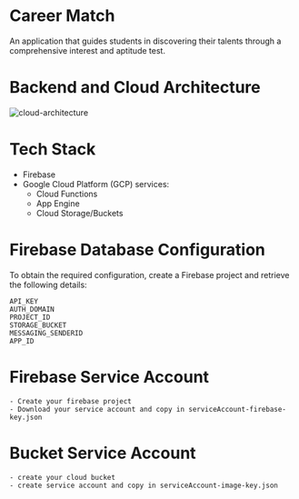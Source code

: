# Career Match 
An application that guides students in discovering their talents through a comprehensive interest and aptitude test.

# Backend and Cloud Architecture
![cloud-architecture](https://github.com/user-attachments/assets/bcb27e45-29ae-4b74-aecd-788b8b02feca)

# Tech Stack
- Firebase
- Google Cloud Platform (GCP) services:
  - Cloud Functions
  - App Engine
  - Cloud Storage/Buckets
 
# Firebase Database Configuration
To obtain the required configuration, create a Firebase project and retrieve the following details:
```
API_KEY 
AUTH_DOMAIN
PROJECT_ID
STORAGE_BUCKET
MESSAGING_SENDERID
APP_ID
```

# Firebase Service Account
```
- Create your firebase project
- Download your service account and copy in serviceAccount-firebase-key.json
```

# Bucket Service Account
```
- create your cloud bucket
- create service account and copy in serviceAccount-image-key.json
```


